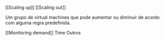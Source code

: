 [[Scaling up]]
[[Scaling out]]

Um grupo de virtual machines que pode aumentar ou diminuir de acordo com alguma regra predefinida.

[[Monitoring demand]]
Time
Outros